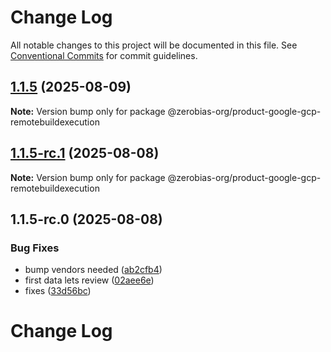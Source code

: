 # Change Log

All notable changes to this project will be documented in this file.
See [Conventional Commits](https://conventionalcommits.org) for commit guidelines.

## [1.1.5](https://github.com/zerobias-org/product/compare/@zerobias-org/product-google-gcp-remotebuildexecution@1.1.5-rc.1...@zerobias-org/product-google-gcp-remotebuildexecution@1.1.5) (2025-08-09)

**Note:** Version bump only for package @zerobias-org/product-google-gcp-remotebuildexecution





## [1.1.5-rc.1](https://github.com/zerobias-org/product/compare/@zerobias-org/product-google-gcp-remotebuildexecution@1.1.5-rc.0...@zerobias-org/product-google-gcp-remotebuildexecution@1.1.5-rc.1) (2025-08-08)

**Note:** Version bump only for package @zerobias-org/product-google-gcp-remotebuildexecution





## 1.1.5-rc.0 (2025-08-08)


### Bug Fixes

* bump vendors needed ([ab2cfb4](https://github.com/zerobias-org/product/commit/ab2cfb4a9cf2e3008e08b068f98011fec096c932))
* first data lets review ([02aee6e](https://github.com/zerobias-org/product/commit/02aee6e8c4f11675de7c63a00f4c8254a67a4dd7))
* fixes ([33d56bc](https://github.com/zerobias-org/product/commit/33d56bcaedf3fa5e3939a33c0fb57eda53539d05))





# Change Log
